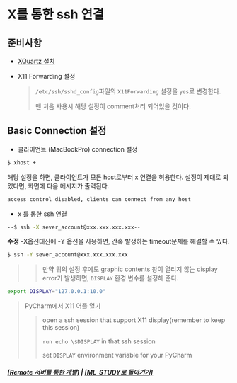 # X를 통한 ssh 연결

## 준비사항

- [XQuartz 설치](https://www.xquartz.org)
- X11 Forwarding 설정

  > `/etc/ssh/sshd_config`파일의 `X11Forwarding` 설정을 `yes`로 변경한다.
  >
  > 맨 처음 사용시 해당 설정이 comment처리 되어있을 것이다.

## Basic Connection 설정

- 클라이언트 (MacBookPro) connection 설정

```bash
$ xhost +
```

해당 설정을 하면, 클라이언트가 모든 host로부터 x 연결을 허용한다.
설정이 제대로 되었다면, 화면에 다음 메시지가 출력된다.

```bash
access control disabled, clients can connect from any host
```

- x 를 통한 ssh 연결

```bash
--$ ssh -X sever_account@xxx.xxx.xxx.xxx--
```

**수정**
-X옵션대신에 -Y 옵션을 사용하면, 간혹 발생하는 timeout문제를 해결할 수 있다.
```bash
$ ssh -Y sever_account@xxx.xxx.xxx.xxx
```

> > 만약 위의 설정 후에도 graphic contents 창이 열리지 않는 display error가 발생하면,
> > `DISPLAY` 환경 변수를 설정해 준다.

```bash
export DISPLAY="127.0.0.1:10.0"
```

> PyCharm에서 X11 어플 열기
>
> > open a ssh session that support X11 display(remember to keep this session)
> >
> > `run echo \$DISPLAY` in that ssh session
> >
> > set `DISPLAY` environment variable for your PyCharm

##### [[Remote 서버를 통한 개발]](Dev_On_Remote.md) | [[ML_STUDY로 돌아기기]](https://github.com/elemag1414/ML_STUDY)
